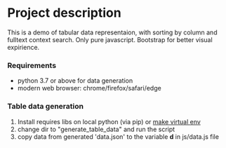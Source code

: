 # Project description

This is a demo of tabular data representaion, with sorting by column and fulltext context search. Only pure javascript. Bootstrap for better visual expirience.

### Requirements
- python 3.7 or above for data generation
- modern web browser: chrome/firefox/safari/edge

### Table data generation
1. Install requires libs on local python (via pip) or [make virtual env](https://docs.python.org/3/library/venv.html)
2. change dir to "generate_table_data" and run the script
3. copy data from generated 'data.json' to the variable **d** in js/data.js file

